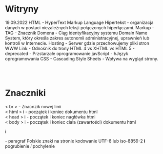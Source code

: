 # Witryny
19.09.2022
HTML - HyperText Markup Language
Hipertekst -  organizacja danych w postaci niezależnych leksji połączonych hiperłączami.
Markup - TAG - Znacznik
Domena - Ciąg identyfikacyjny systemu Domain Name System, który określa zakres autonomii administracyjnej, uprawnień lub kontroli w Internecie.
Hosting - Serwer gdzie przechowujemy pliki stron WWW
Link - Odnośnik do trony 
HTML 4 vs XHTML vs HTML 5 - 
deprecated - Przstarzałe oprogramowanie
javScript - hJęzyk oprogramowania 
CSS - Cascading Style Sheets - Wpływa na wygląd strony. 

<br><br> 
<h1>Znaczniki</h1>
< br > - Znacnzik nowej linii <br>
< html > i </ html > - początek i koniec dokumentu html <br>
< head > i </ head > - początek i koniec nagłówka html <br>
< body > i </ body > - początek i koniec ciała (zawartości) dokumentu html <br>
<p> i </p> - paragraf 
<html lang="pl">
<meta charset="UTF-8"> Polskie znaki na stronie kodowanie UTF-8 lub iso-8859-2
<b> i </b> pogrubienie
<i> i </i> pochylenie

